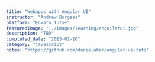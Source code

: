 ```yaml
---
title: "Webapps with Angular UI"
instructor: "Andrew Burgess"
platform: "Envato Tuts+"
featuredImage: "../images/learning/anguilarui.jpg"
description: "TBD"
completed_date: "2015-01-10"
category: "javascript"
notes: "https://github.com/danielabar/angular-ui-tuts"
---
```

